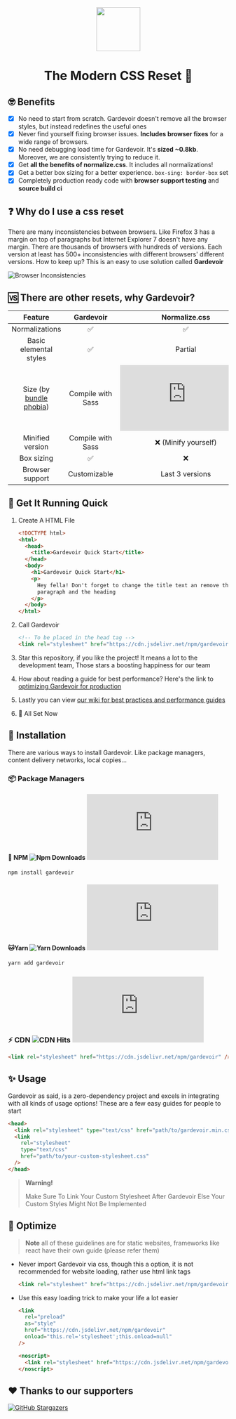 <!-- markdownlint-disable-next-line -->
<div align="center"><img height="100px" width="100px" src="https://github.com/krshoss/gardevoir/raw/main/.github/assets/gardevoir.png"><br><h1>The Modern CSS Reset 🚀</h5></div>

## 🤓 Benefits

- [x] No need to start from scratch. Gardevoir doesn't remove all the browser styles, but instead redefines the useful ones
- [x] Never find yourself fixing browser issues. **Includes browser fixes** for a wide range of browsers.
- [x] No need debugging load time for Gardevoir. It's **sized ~0.8kb**. Moreover, we are consistently trying to reduce it.
- [x] Get **all the benefits of normalize.css**. It includes all normalizations!
- [x] Get a better box sizing for a better experience. `box-sing: border-box` set
- [x] Completely production ready code with **browser support testing** and **source build ci**

## ❓ Why do I use a css reset

There are many inconsistencies between browsers. Like Firefox 3 has a margin on top of paragraphs but Internet Explorer 7 doesn't have any margin. There are thousands of browsers with hundreds of versions. Each version at least has 500+ inconsistencies with different browsers' different versions. How to keep up? This is an easy to use solution called **Gardevoir**

![Browser Inconsistencies](https://github.com/krshoss/gardevoir/raw/main/.github/assets/css_reset.png)

## 🆚 There are other resets, why Gardevoir?

|                       Feature                       |                                                      Gardevoir                                                      |                                                     Normalize.css                                                      |                                                     Sanitize.css                                                      |                                                       Reset.css                                                       |
| :-------------------------------------------------: | :-----------------------------------------------------------------------------------------------------------------: | :--------------------------------------------------------------------------------------------------------------------: | :-------------------------------------------------------------------------------------------------------------------: | :-------------------------------------------------------------------------------------------------------------------: |
|                   Normalizations                    |                                                         ✅                                                          |                                                           ✅                                                           |                                                          ✅                                                           |                                                          ❌                                                           |
|               Basic elemental styles                |                                                         ✅                                                          |                                                        Partial                                                         |                                                          ✅                                                           |                                                          ❌                                                           |
| Size (by [bundle phobia](http://bundlephobia.com/)) | Compile with Sass | ![GitHub file size in bytes](https://img.shields.io/github/size/necolas/normalize.css/normalize.css?style=flat-square) | ![GitHub file size in bytes](https://img.shields.io/github/size/csstools/sanitize.css/sanitize.css?style=flat-square) | ![GitHub file size in bytes](https://img.shields.io/github/size/shannonmoeller/reset-css/reset.css?style=flat-square) |
|                  Minified version                   |    Compile with Sass    |                                                  ❌ (Minify yourself)                                                  |                                                  ❌(Minify yourself)                                                  |                                                  ❌(Minify yourself)                                                  |     |
|                     Box sizing                      |                                                         ✅                                                          |                                                           ❌                                                           |                                                          ✅                                                           |                                                          ❌                                                           |
|                   Browser support                   |                                                    Customizable                                                     |                                                    Last 3 versions                                                     |                                                    Last 3 versions                                                    |                                                        Unknown                                                        |

## 🚀 Get It Running Quick

1. Create A HTML File

   ```html
   <!DOCTYPE html>
   <html>
     <head>
       <title>Gardevoir Quick Start</title>
     </head>
     <body>
       <h1>Gardevoir Quick Start</h1>
       <p>
         Hey fella! Don't forget to change the title text an remove this
         paragraph and the heading
       </p>
     </body>
   </html>
   ```

2. Call Gardevoir

   ```html
   <!-- To be placed in the head tag -->
   <link rel="stylesheet" href="https://cdn.jsdelivr.net/npm/gardevoir" />
   ```

3. Star this repository, if you like the project! It means a lot to the development team, Those stars a boosting happiness for our team

4. How about reading a guide for best performance? Here's the link to [optimizing Gardevoir for production](#-optimize)

5. Lastly you can view [our wiki for best practices and performance guides](https://github.com/krshoss/gardevoir/wiki/Performance)

6. 🥳 All Set Now

## 🌟 Installation

There are various ways to install Gardevoir. Like package managers, content delivery networks, local copies...

### 📦 Package Managers

#### 💝 **NPM** ![Npm Downloads](https://img.shields.io/npm/dt/gardevoir?style=flat-square) ![Npm Downloads](https://img.shields.io/npm/dt/reseter.css?style=flat-square)

```bash
npm install gardevoir
```

#### 🐱**Yarn** ![Yarn Downloads](https://img.shields.io/npm/dt/gardevoir?style=flat-square) ![Npm Downloads](https://img.shields.io/npm/dt/reseter.css?style=flat-square)

```bash
yarn add gardevoir
```

### ⚡ CDN ![CDN Hits](https://img.shields.io/jsdelivr/npm/hy/gardevoir?style=flat-square) ![CDN Hits](https://img.shields.io/jsdelivr/npm/hy/reseter.css?style=flat-square)

```html
<link rel="stylesheet" href="https://cdn.jsdelivr.net/npm/gardevoir" />
```

## ✨ Usage

Gardevoir as said, is a zero-dependency project and excels in integrating with all kinds of usage options! These are a few easy guides for people to start

```html
<head>
  <link rel="stylesheet" type="text/css" href="path/to/gardevoir.min.css" />
  <link
    rel="stylesheet"
    type="text/css"
    href="path/to/your-custom-stylesheet.css"
  />
</head>
```

> **Warning!**
>
> Make Sure To Link Your Custom Stylesheet After Gardevoir Else Your Custom Styles Might Not Be Implemented

## 🚅 Optimize

> **Note** all of these guidelines are for static websites, frameworks like react have their own guide (please refer them)

- Never import Gardevoir via css, though this a option, it is not recommended for website loading, rather use html link tags

  ```html
  <link rel="stylesheet" href="https://cdn.jsdelivr.net/npm/gardevoir" />
  ```

- Use this easy loading trick to make your life a lot easier

  ```html
  <link
    rel="preload"
    as="style"
    href="https://cdn.jsdelivr.net/npm/gardevoir"
    onload="this.rel='stylesheet';this.onload=null"
  />

  <noscript>
    <link rel="stylesheet" href="https://cdn.jsdelivr.net/npm/gardevoir" />
  </noscript>
  ```

## ❤ Thanks to our supporters

[![GitHub Stargazers](https://reporoster.com/stars/krshoss/gardevoir)](https://github.com/krshoss/gardevoir/stargazers)
